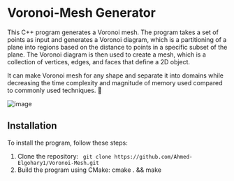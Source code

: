 # Voronoi-Mesh Generator

This C++ program generates a Voronoi mesh. The program takes a set of points as input and generates a Voronoi diagram, which is a partitioning of a plane into regions based on the distance to points in a specific subset of the plane. The Voronoi diagram is then used to create a mesh, which is a collection of vertices, edges, and faces that define a 2D object. 

It can make Voronoi mesh for any shape and separate it into domains while decreasing the time complexity and magnitude of memory used
compared to commonly used techniques. 🦄


![image](https://user-images.githubusercontent.com/67281513/163812327-268938fe-f250-46a2-a6cc-026a57ef0fe2.png)


## Installation

To install the program, follow these steps:

1. Clone the repository:
``` git clone https://github.com/Ahmed-Elgohary1/Voronoi-Mesh.git```
2. Build the program using CMake: cmake . && make

